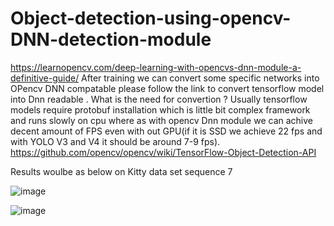 # Object-detection-using-opencv-DNN-detection-module

https://learnopencv.com/deep-learning-with-opencvs-dnn-module-a-definitive-guide/
After training we can convert some specific networks into OPencv DNN compatable please follow the link to convert tensorflow model into Dnn readable . What is the need for convertion ?
Usually tensorflow models require protobuf installation which is little bit complex framework and runs slowly on cpu where as with opencv Dnn module we can achive decent amount of
FPS even with out GPU(if it is SSD we achieve 22 fps and with YOLO V3 and V4 it should be around 7-9 fps).
https://github.com/opencv/opencv/wiki/TensorFlow-Object-Detection-API



Results woulbe as below on Kitty data set sequence 7


![image](https://user-images.githubusercontent.com/59999074/135086694-3d62685d-5c35-4e10-a886-02d52da55cc1.png)


![image](https://user-images.githubusercontent.com/59999074/135087482-326ff43f-4471-4e3c-bf4e-043700f4116c.png)



